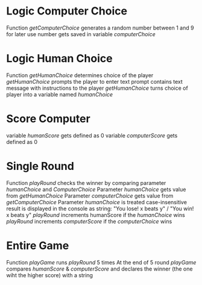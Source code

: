 # Logic Computer Choice
  Function _getComputerChoice_ generates a random number between 1 and 9 for later use
  number gets saved in variable _computerChoice_

# Logic Human Choice
  Function _getHumanChoice_ determines choice of the player
  _getHumanChoice_ prompts the player to enter text 
  prompt contains text message with instructions to the player
  _getHumanChoice_ turns choice of player into a variable named _humanChoice_

# Score Computer
  variable _humanScore_ gets defined as 0
  variable _computerScore_ gets defined as 0

# Single Round
  Function _playRound_ checks the winner by comparing parameter _humanChoice_ and _ComputerChoice_
  Parameter _humanChoice_ gets value from _getHumanChoice_ 
  Parameter _computerChoice_ gets value from _getComputerChoice_
  Parameter _humanChoice_ is treated case-insensitive
  result is displayed in the console as string: "You lose! x beats y" / "You win! x beats y"
  _playRound_ increments humanScore if the _humanChoice_ wins 
  _playRound_ increments _computerScore_ if the _computerChoice_ wins

# Entire Game 
  Function _playGame_ runs _playRound_ 5 times
  At the end of 5 round _playGame_ compares _humanScore_ & _computerScore_ and declares the winner
(the one wiht the higher score) with  a string

